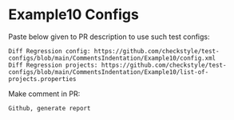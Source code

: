 # Example10 Configs
Paste below given to PR description to use such test configs:
```
Diff Regression config: https://github.com/checkstyle/test-configs/blob/main/CommentsIndentation/Example10/config.xml
Diff Regression projects: https://github.com/checkstyle/test-configs/blob/main/CommentsIndentation/Example10/list-of-projects.properties
```
Make comment in PR:
```
Github, generate report
```
